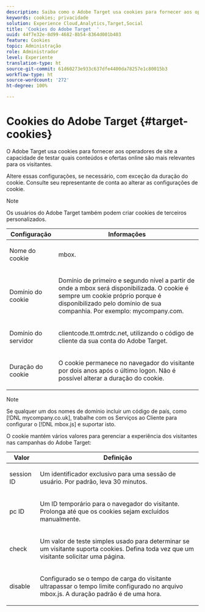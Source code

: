 ```yaml
---
description: Saiba como o Adobe Target usa cookies para fornecer aos operadores de site a capacidade de testar quais conteúdos e ofertas online são mais relevantes para os visitantes.
keywords: cookies; privacidade
solution: Experience Cloud,Analytics,Target,Social
title: 'Cookies do Adobe Target  '
uuid: 44f7e32e-8d99-4682-8b54-8364d001b403
feature: Cookies
topic: Administração
role: Administrador
level: Experiente
translation-type: ht
source-git-commit: 61d60273e933c637dfe4400da78257e1c80015b3
workflow-type: ht
source-wordcount: '272'
ht-degree: 100%

---
```



# Cookies do Adobe Target {#target-cookies}

O Adobe Target usa cookies para fornecer aos operadores de site a capacidade de testar quais conteúdos e ofertas online são mais relevantes para os visitantes.

Altere essas configurações, se necessário, com exceção da duração do cookie. Consulte seu representante de conta ao alterar as configurações de cookie.

>[!NOTE]
>
>Os usuários do Adobe Target também podem criar cookies de terceiros personalizados.

<table id="table_54B402C6E19C4A70B1E27BC9DFF776EB"> 
 <thead> 
  <tr> 
   <th colname="col1" class="entry"> Configuração </th> 
   <th colname="col2" class="entry"> Informações </th> 
  </tr> 
 </thead>
 <tbody> 
  <tr> 
   <td colname="col1"> <p>Nome do cookie </p> </td> 
   <td colname="col2"> <p>mbox. </p> </td> 
  </tr> 
  <tr> 
   <td colname="col1"> <p>Domínio do cookie </p> </td> 
   <td colname="col2"> <p>Domínio de primeiro e segundo nível a partir de onde a mbox será disponibilizada. O cookie é sempre um cookie próprio porque é disponibilizado pelo domínio de sua companhia. Por exemplo: <span class="filepath">mycompany.com</span>. </p> </td> 
  </tr> 
  <tr> 
   <td colname="col1"> <p>Domínio do servidor </p> </td> 
   <td colname="col2"> <p> <span class="filepath"> clientcode.tt.omtrdc.net</span>, utilizando o código de cliente da sua conta do Adobe Target. </p> </td> 
  </tr> 
  <tr> 
   <td colname="col1"> <p>Duração do cookie </p> </td> 
   <td colname="col2"> <p>O cookie permanece no navegador do visitante por dois anos após o último logon. Não é possível alterar a duração do cookie. </p> </td> 
  </tr> 
 </tbody> 
</table>

>[!NOTE]
>
>Se qualquer um dos nomes de domínio incluir um código de país, como [!DNL mycompany.co.uk], trabalhe com os Serviços ao Cliente para configurar o [!DNL mbox.js] e suportar isto.

O cookie mantém vários valores para gerenciar a experiência dos visitantes nas campanhas do Adobe Target:

<table id="table_5245F72A2D5A4322B40ABB10B7DFB338"> 
 <thead> 
  <tr> 
   <th colname="col1" class="entry"> Valor </th> 
   <th colname="col2" class="entry"> Definição </th> 
  </tr> 
 </thead>
 <tbody> 
  <tr> 
   <td colname="col1"> <p> <span class="codeph"> session ID</span> </p> </td> 
   <td colname="col2"> <p>Um identificador exclusivo para uma sessão de usuário. Por padrão, leva 30 minutos. </p> </td> 
  </tr> 
  <tr> 
   <td colname="col1"> <p> <span class="codeph"> pc ID</span> </p> </td> 
   <td colname="col2"> <p>Um ID temporário para o navegador do visitante. Prolonga até que os cookies sejam excluídos manualmente. </p> </td> 
  </tr> 
  <tr> 
   <td colname="col1"> <p> <span class="codeph"> check</span> </p> </td> 
   <td colname="col2"> <p>Um valor de teste simples usado para determinar se um visitante suporta cookies. Defina toda vez que um visitante solicitar uma página. </p> </td> 
  </tr> 
  <tr> 
   <td colname="col1"> <p> <span class="codeph"> disable</span> </p> </td> 
   <td colname="col2"> <p>Configurado se o tempo de carga do visitante ultrapassar o tempo limite configurado no arquivo <span class="filepath">mbox.js</span>. A duração padrão é de uma hora. </p> </td> 
  </tr> 
 </tbody> 
</table>


